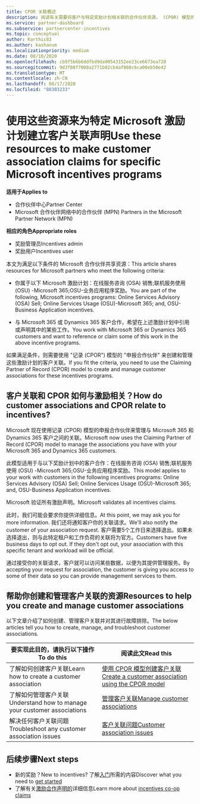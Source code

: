 ```yaml
---
title: CPOR 关联概述
description: 阅读有关需要将客户与特定奖励计划相关联的合作伙伴资源， (CPOR) 模型的申报合作伙伴。
ms.service: partner-dashboard
ms.subservice: partnercenter-incentives
ms.topic: conceptual
author: Karthic83
ms.author: kashanum
ms.localizationpriority: medium
ms.date: 08/10/2020
ms.openlocfilehash: cb9f5b6b6ddfbd9da90543152ee23ce6673ea720
ms.sourcegitcommit: 9d3f88f7008a2771b02cb4af860c6ca00eb50e42
ms.translationtype: MT
ms.contentlocale: zh-CN
ms.lasthandoff: 08/17/2020
ms.locfileid: "88303233"
---
```

# <a name="use-these-resources-to-make-customer-association-claims-for-specific-microsoft-incentives-programs"></a><span data-ttu-id="1bb80-103">使用这些资源来为特定 Microsoft 激励计划建立客户关联声明</span><span class="sxs-lookup"><span data-stu-id="1bb80-103">Use these resources to make customer association claims for specific Microsoft incentives programs</span></span>

<span data-ttu-id="1bb80-104">**适用于**</span><span class="sxs-lookup"><span data-stu-id="1bb80-104">**Applies to**</span></span>

- <span data-ttu-id="1bb80-105">合作伙伴中心</span><span class="sxs-lookup"><span data-stu-id="1bb80-105">Partner Center</span></span>
- <span data-ttu-id="1bb80-106">Microsoft 合作伙伴网络中的合作伙伴 (MPN) </span><span class="sxs-lookup"><span data-stu-id="1bb80-106">Partners in the Microsoft Partner Network (MPN)</span></span>

<span data-ttu-id="1bb80-107">**相应的角色**</span><span class="sxs-lookup"><span data-stu-id="1bb80-107">**Appropriate roles**</span></span>

- <span data-ttu-id="1bb80-108">奖励管理员</span><span class="sxs-lookup"><span data-stu-id="1bb80-108">Incentives admin</span></span>
- <span data-ttu-id="1bb80-109">奖励用户</span><span class="sxs-lookup"><span data-stu-id="1bb80-109">Incentives user</span></span>

<span data-ttu-id="1bb80-110">本文为满足以下条件的 Microsoft 合作伙伴共享资源：</span><span class="sxs-lookup"><span data-stu-id="1bb80-110">This article shares resources for Microsoft partners who meet the following criteria:</span></span>

- <span data-ttu-id="1bb80-111">你属于以下 Microsoft 激励计划：在线服务咨询 (OSA) 销售;联机服务使用 (OSU) -Microsoft 365;OSU-业务应用程序奖励。</span><span class="sxs-lookup"><span data-stu-id="1bb80-111">You are part of the following, Microsoft incentives programs: Online Services Advisory (OSA) Sell; Online Services Usage (OSU)-Microsoft 365; and, OSU-Business Application incentives.</span></span>

- <span data-ttu-id="1bb80-112">与 Microsoft 365 或 Dynamics 365 客户合作，希望在上述激励计划中引用或声明其中的某些工作。</span><span class="sxs-lookup"><span data-stu-id="1bb80-112">You work with Microsoft 365 or Dynamics 365 customers and want to reference or claim some of this work in the above incentive programs.</span></span>

<span data-ttu-id="1bb80-113">如果满足条件，则需要使用 "记录 (CPOR") 模型的 "申报合作伙伴" 来创建和管理这些激励计划的客户关联。</span><span class="sxs-lookup"><span data-stu-id="1bb80-113">If you fit the criteria, you need to use the Claiming Partner of Record (CPOR) model to create and manage customer associations for these incentives programs.</span></span>
 
## <a name="how-do-customer-associations-and-cpor-relate-to-incentives"></a><span data-ttu-id="1bb80-114">客户关联和 CPOR 如何与激励相关？</span><span class="sxs-lookup"><span data-stu-id="1bb80-114">How do customer associations and CPOR relate to incentives?</span></span>

<span data-ttu-id="1bb80-115">Microsoft 现在使用记录 (CPOR) 模型的申报合作伙伴来管理与 Microsoft 365 和 Dynamics 365 客户之间的关联。</span><span class="sxs-lookup"><span data-stu-id="1bb80-115">Microsoft now uses the Claiming Partner of Record (CPOR) model to manage the associations you have with your Microsoft 365 and Dynamics 365 customers.</span></span>

<span data-ttu-id="1bb80-116">此模型适用于与以下奖励计划中的客户合作：在线服务咨询 (OSA) 销售;联机服务使用 (OSU) -Microsoft 365;OSU-业务应用程序奖励。</span><span class="sxs-lookup"><span data-stu-id="1bb80-116">This model applies to your work with customers in the following incentives programs: Online Services Advisory (OSA) Sell; Online Services Usage (OSU)-Microsoft 365; and, OSU-Business Application incentives.</span></span>

<span data-ttu-id="1bb80-117">Microsoft 验证所有激励声明。</span><span class="sxs-lookup"><span data-stu-id="1bb80-117">Microsoft validates all incentives claims.</span></span>

<span data-ttu-id="1bb80-118">此时，我们可能会要求你提供详细信息。</span><span class="sxs-lookup"><span data-stu-id="1bb80-118">At this point, we may ask you for more information.</span></span> <span data-ttu-id="1bb80-119">我们还将通知客户你的关联请求。</span><span class="sxs-lookup"><span data-stu-id="1bb80-119">We'll also notify the customer of your association request.</span></span> <span data-ttu-id="1bb80-120">客户需要5个工作日来选择退出。如果未选择退出，则与此特定租户和工作负荷的关联将为官方。</span><span class="sxs-lookup"><span data-stu-id="1bb80-120">Customers have five business days to opt out. If they don't opt out, your association with this specific tenant and workload will be official.</span></span>

<span data-ttu-id="1bb80-121">通过接受你的关联请求，客户就可以访问某些数据，以便为其提供管理服务。</span><span class="sxs-lookup"><span data-stu-id="1bb80-121">By accepting your request for association, the customer is giving you access to some of their data so you can provide management services to them.</span></span> 

## <a name="resources-to-help-you-create-and-manage-customer-associations"></a><span data-ttu-id="1bb80-122">帮助你创建和管理客户关联的资源</span><span class="sxs-lookup"><span data-stu-id="1bb80-122">Resources to help you create and manage customer associations</span></span>

<span data-ttu-id="1bb80-123">以下文章介绍了如何创建、管理客户关联并对其进行故障排除。</span><span class="sxs-lookup"><span data-stu-id="1bb80-123">The below articles tell you how to create, manage, and troubleshoot customer associations.</span></span>

|  <span data-ttu-id="1bb80-124">**要实现此目的，请执行以下操作**</span><span class="sxs-lookup"><span data-stu-id="1bb80-124">**To do this**</span></span>  |  <span data-ttu-id="1bb80-125">**阅读此文**</span><span class="sxs-lookup"><span data-stu-id="1bb80-125">**Read this**</span></span>  |
|--------------|-----------|
| <span data-ttu-id="1bb80-126">了解如何创建客户关联</span><span class="sxs-lookup"><span data-stu-id="1bb80-126">Learn how to create a customer association</span></span>  | [<span data-ttu-id="1bb80-127">使用 CPOR 模型创建客户关联</span><span class="sxs-lookup"><span data-stu-id="1bb80-127">Create a customer association using the CPOR model</span></span>](submit-osa-claim.md)  |
|<span data-ttu-id="1bb80-128">了解如何管理客户关联</span><span class="sxs-lookup"><span data-stu-id="1bb80-128">Understand how to manage your customer associations</span></span>  | [<span data-ttu-id="1bb80-129">管理客户关联</span><span class="sxs-lookup"><span data-stu-id="1bb80-129">Manage customer associations</span></span>](incentives-manage-customer-associations.md)  |
|<span data-ttu-id="1bb80-130">解决任何客户关联问题</span><span class="sxs-lookup"><span data-stu-id="1bb80-130">Troubleshoot any customer association issues</span></span>  | [<span data-ttu-id="1bb80-131">客户关联问题</span><span class="sxs-lookup"><span data-stu-id="1bb80-131">Customer association issues</span></span>](incentives-customer-association-issues.md)  |

## <a name="next-steps"></a><span data-ttu-id="1bb80-132">后续步骤</span><span class="sxs-lookup"><span data-stu-id="1bb80-132">Next steps</span></span>

- <span data-ttu-id="1bb80-133">新的奖励？</span><span class="sxs-lookup"><span data-stu-id="1bb80-133">New to incentives?</span></span> <span data-ttu-id="1bb80-134">了解[入门](incentives-get-started-intro.md)所需的内容</span><span class="sxs-lookup"><span data-stu-id="1bb80-134">Discover what you need to [get started](incentives-get-started-intro.md)</span></span>
- <span data-ttu-id="1bb80-135">了解有关[激励合作声明的](claims-overview.md)详细信息</span><span class="sxs-lookup"><span data-stu-id="1bb80-135">Learn more about [incentives co-op claims](claims-overview.md)</span></span>
